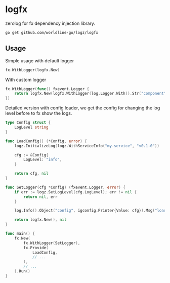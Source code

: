 # logfx

zerolog for fx dependency injection library.

```sh
go get github.com/worldline-go/logz/logfx
```

## Usage

Simple usage with default logger

```go
fx.WithLogger(logfx.New)
```

With custom logger

```go
fx.WithLogger(func() fxevent.Logger {
    return logfx.New(logfx.WithLogger(log.Logger.With().Str("component", "test").Logger()))
})
```

Detailed version with config loader, we get the config for changing the log level before to fx show the logs.

```go
type Config struct {
	LogLevel string
}

func LoadConfig() (*Config, error) {
	logz.InitializeLog(logz.WithServiceInfo("my-service", "v0.1.0"))

	cfg := &Config{
		LogLevel: "info",
	}

	return cfg, nil
}

func SetLogger(cfg *Config) (fxevent.Logger, error) {
	if err := logz.SetLogLevel(cfg.LogLevel); err != nil {
		return nil, err
	}

	log.Info().Object("config", igconfig.Printer{Value: cfg}).Msg("loaded config")

	return logfx.New(), nil
}

func main() {
	fx.New(
		fx.WithLogger(SetLogger),
		fx.Provide(
			LoadConfig,
			// ...
		),
		// ...
	).Run()
}
```
